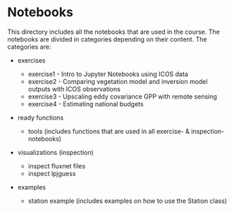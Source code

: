 # Notebooks
This directory includes all the notebooks that are used in the course. The notebooks are divided in categories depending on their content. The categories are:

* exercises
  * exercise1 - Intro to Jupyter Notebooks using ICOS data
  * exercise2 - Comparing vegetation model and inversion model outputs with ICOS observations
  * exercise3 - Upscaling eddy covariance GPP with remote sensing
  * exercise4 - Estimating national budgets

* ready functions
  * tools (includes functions that are used in all exercise- & inspection-notebooks)

* visualizations (inspection)
  * inspect fluxnet files
  * inspect lpjguess
  
* examples
  * station example (includes examples on how to use the Station class)
